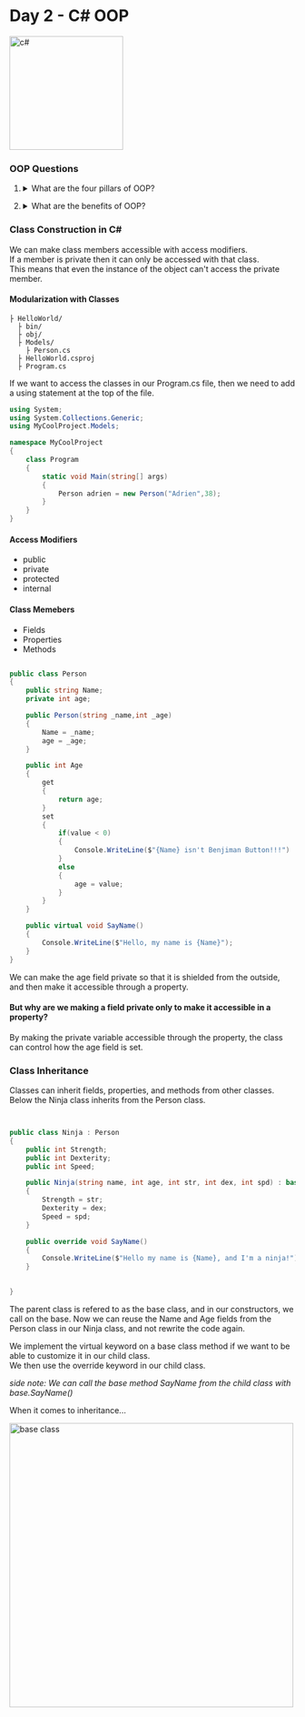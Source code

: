 # Day 2 - C# OOP

<img src="https://upload.wikimedia.org/wikipedia/commons/thumb/7/7a/C_Sharp_logo.svg/800px-C_Sharp_logo.svg.png" alt="c#" width="200px" />

### OOP Questions

1. <details>
    <summary>What are the four pillars of OOP?</summary>
    <ul>
        <li>Encapsulation</li>
        <li>Abstraction</li>
        <li>Polymorphism</li>
        <li>Inheritance</li>
    </ul>
</details>

2. <details>
    <summary>What are the benefits of OOP?</summary>
    <ul>
        <li>Resuability</li>
        <li>Simplicity</li>
        <li>Easily Maintainable</li>
        <li>Security for Class Variables</li>
    </ul>
</details>

### Class Construction in C#

We can make class members accessible with access modifiers.<br>
If a member is private then it can only be accessed with that class.<br>
This means that even the instance of the object can't access the private member.

#### Modularization with Classes

```
├ HelloWorld/
  ├ bin/
  ├ obj/
  ├ Models/
    ├ Person.cs
  ├ HelloWorld.csproj
  ├ Program.cs
```

If we want to access the classes in our Program.cs file, then we need to add a using statement at the top of the file.

```cs
using System;
using System.Collections.Generic;
using MyCoolProject.Models;

namespace MyCoolProject
{
    class Program
    {
        static void Main(string[] args)
        {
            Person adrien = new Person("Adrien",38);
        }
    }
}

```

#### Access Modifiers

* public
* private
* protected
* internal

#### Class Memebers

* Fields
* Properties
* Methods


```cs

public class Person
{
    public string Name;
    private int age;

    public Person(string _name,int _age)
    {
        Name = _name;
        age = _age;
    }

    public int Age
    {
        get
        {
            return age;
        }
        set
        {
            if(value < 0)
            {
                Console.WriteLine($"{Name} isn't Benjiman Button!!!")
            }
            else
            {
                age = value;
            }
        }
    }

    public virtual void SayName()
    {
        Console.WriteLine($"Hello, my name is {Name}");
    }
}
```

We can make the age field private so that it is shielded from the outside, and then make it accessible through a property.

#### But why are we making a field private only to make it accessible in a property?

By making the private variable accessible through the property, the class can control how the age field is set.<br>



### Class Inheritance

Classes can inherit fields, properties, and methods from other classes.<br>
Below the Ninja class inherits from the Person class.

```cs


public class Ninja : Person
{
    public int Strength;
    public int Dexterity;
    public int Speed;

    public Ninja(string name, int age, int str, int dex, int spd) : base(name,age)
    {
        Strength = str;
        Dexterity = dex;
        Speed = spd;
    }

    public override void SayName()
    {
        Console.WriteLine($"Hello my name is {Name}, and I'm a ninja!")
    }

    
}

```

The parent class is refered to as the base class, and in our constructors, we call on the base.  Now we can reuse the Name and Age fields from the Person class in our Ninja class, and not rewrite the code again.<br>

We implement the virtual keyword on a base class method if we want to be able to customize it in our child class.<br>
We then use the override keyword in our child class.<br>

*side note: We can call the base method SayName from the child class with base.SayName()*

When it comes to inheritance...

<img src="https://i.imgflip.com/3v4xco.jpg" alt="base class" height="500px" />

